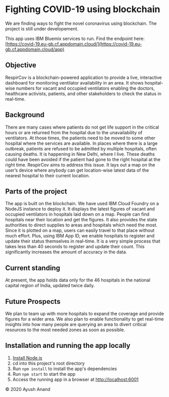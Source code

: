 # Fighting COVID-19 using blockchain

We are finding ways to fight the novel coronavirus using blockchain. The project is still under developement.

This app uses IBM Bluemix services to run.
Find the endpoint here: [https://covid-19.eu-gb.cf.appdomain.cloud/](https://covid-19.eu-gb.cf.appdomain.cloud/app)

## Objective
RespirCov is a blockchain-powered application to provide a live, interactive dashboard for monitoring ventilator availability in an area. It shows hospital-wise numbers for vacant and occupied ventilators enabling the doctors, healthcare activists, patients, and other stakeholders to check the status in real-time.

## Background
There are many cases where patients do not get life support in the critical hours or are returned from the hospital due to the unavailability of ventilators. At those times, the patients need to be moved to some other hospital where the services are available. In places where there is a large outbreak, patients are refused to be admitted by multiple hospitals, often causing deaths. It is happening in New Delhi, where I live. These deaths could have been avoided if the patient had gone to the right hospital at the right time. RespirCov aims to address this issue. It lays out a map on the user’s device where anybody can get location-wise latest data of the nearest hospital to their current location.

## Parts of the project
The app is built on the blockchain. We have used IBM Cloud Foundry on a NodeJS instance to deploy it. It displays the latest figures of vacant and occupied ventilators in hospitals laid down on a map. People can find hospitals near their location and get the figures. It also provides the state authorities to direct supplies to areas and hospitals which need the most. Since it is plotted on a map, users can easily travel to that place without much effort.
Plus, using IBM App ID, we enable hospitals to register and update their status themselves in real-time. It is a very simple process that takes less than 40 seconds to register and update their count. This significantly increases the amount of accuracy in the data.

## Current standing
At present, the app holds data only for the 46 hospitals in the national capital region of India, updated twice daily.

## Future Prospects
We plan to team up with more hospitals to expand the coverage and provide figures for a wider area. We also plan to enable functionality to get real-time insights into how many people are querying an area to divert critical resources to the most needed zones as soon as possible.

## Installation and running the app locally

1. [Install Node.js][]
1. cd into this project's root directory
1. Run `npm install` to install the app's dependencies
1. Run `npm start` to start the app
1. Access the running app in a browser at <http://localhost:6001>

[Install Node.js]: https://nodejs.org/en/download/

&copy; 2020 Ayush Anand